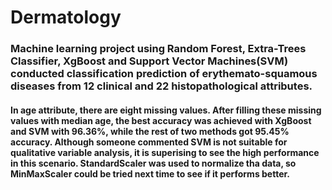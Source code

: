 # Dermatology

### Machine learning project using Random Forest, Extra-Trees Classifier, XgBoost and Support Vector Machines(SVM) conducted classification prediction of erythemato-squamous diseases from 12 clinical and 22 histopathological attributes.

#### In age attribute, there are eight missing values. After filling these missing values with median age, the best accuracy was achieved with XgBoost and SVM with 96.36%, while the rest of two methods got 95.45% accuracy. Although someone commented SVM is not suitable for qualitative variable analysis, it is superising to see the high performance in this scenario. StandardScaler was used to normalize tha data, so MinMaxScaler could be tried next time to see if it performs better.
